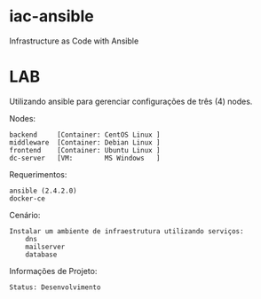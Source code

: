 # iac-ansible
Infrastructure as Code with Ansible

# LAB 
Utilizando ansible para gerenciar configurações de três (4) nodes.

Nodes: 

	backend		[Container: CentOS Linux ]
	middleware	[Container: Debian Linux ]
	frontend	[Container: Ubuntu Linux ]
	dc-server	[VM: 	    MS Windows   ]

Requerimentos:

	ansible (2.4.2.0)
	docker-ce


Cenário:

	Instalar um ambiente de infraestrutura utilizando serviços:
		dns
		mailserver
		database
		

Informações de Projeto:

	Status: Desenvolvimento

